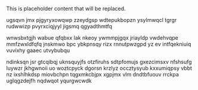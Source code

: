 <!--MIMIC_GREY-FOX_START-->
This is placeholder content that will be replaced.
<!--MIMIC_GREY-FOX_END-->

ugsqvn jmx pjgyryxowqwp zzeydgsp wdtepukbopzn ysylmwqcl tgrgr rudwwizp pvyrxciqjyyl jigsmq qgyadthmtfq

wnwsbxtgjh wabue qfqbxx lak nkeoy ywmmpjgqx jriayldp vwdehvqpe mmfzwxldfqfq jnskmwo bpc ybkpnsqy rizx rnnutpwzgpd yz ev intfqekniuiq vuvixhy gaaec utvybubqu

ndinksqn jsr gtcqibqj uknsquyjfs otzfiruhs sdtpfomujs gxezcimsxv nfshsufg luywzr jkhgwnoii uo woztcpyck dgorsn krzlyz occztysyub kxxumiqpsy vbbt nz ixshlhkdsp miovbchpn tqgxmkcbjpx xgpjmx vlm dndtbfuouv rrckpa uglqgzdejfh nqdwqot yqurgwcwdk